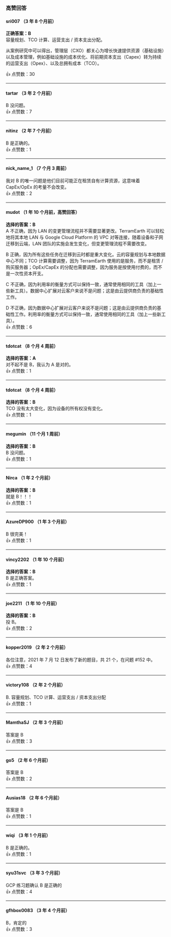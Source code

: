 ### 高赞回答
  
  #### sri007 （3 年 8 个月前）
  **正确答案：B**    
  容量规划、TCO 计算、运营支出 / 资本支出分配。
    
  从案例研究中可以得出，管理层（CXO）都关心为增长快速提供资源（基础设施）以及成本管理，例如基础设施的成本优化、将前期资本支出（Capex）转为持续的运营支出（Opex）、以及总拥有成本（TCO）。
  
  👍 点赞数：30
  
  ---
  
  #### tartar （3 年 2 个月前）  
  B 没问题。  
  👍 点赞数：7
  
  ---
  
  #### nitinz （2 年 7 个月前）  
  B 是正确的。  
  👍 点赞数：1
  
  ---
  
  #### nick_name_1 （7 个月 3 周前）  
  我对 B 的唯一问题是他们目前可能正在租赁自有计算资源，这意味着 CapEx/OpEx 的考量不会改变。  
  👍 点赞数：2
  
  ---
  
  #### mudot （1 年 10 个月前，高赞回答）  
  **选择的答案：B**    
  A 不正确，因为 LAN 的变更管理流程并不需要显著更改。TerramEarth 可以轻松地将其本地 LAN 与 Google Cloud Platform 的 VPC 对等连接，随着设备和子网迁移到云端，LAN 团队的实施会发生变化，但变更管理流程不需要改变。
    
  B 正确，因为所有这些任务在迁移到云时都是重大变化。云的容量规划与本地数据中心不同；TCO 计算需要调整，因为 TerramEarth 使用的是服务，而不是租赁 / 购买服务器；OpEx/CapEx 的分配也需要调整，因为服务是按使用付费的，而不是一次性资本开支。
    
  C 不正确，因为利用率的衡量方式可以保持一致，通常使用相同的工具（加上一些新工具）。数据中心扩展对云客户来说不是问题；这是由云提供商负责的基础性工作。
    
  D 不正确，因为数据中心扩展对云客户来说不是问题；这是由云提供商负责的基础性工作。利用率的衡量方式可以保持一致，通常使用相同的工具（加上一些新工具）。  
  👍 点赞数：6
  
  ---
  
  #### tdotcat （8 个月 4 周前）
  **选择的答案：A**    
  对不起不是 B，我认为 A 是对的。  
  👍 点赞数：1
  
  ---
  
  #### tdotcat （8 个月 4 周前）
  **选择的答案：B**    
  TCO 没有太大变化，因为设备的所有权没有变化。  
  👍 点赞数：1
  
  ---
  
  #### megumin （11 个月 1 周前）  
  **选择的答案：B**    
  B 没问题。  
  👍 点赞数：1
  
  ---
  
  #### Nirca （1 年 2 个月前）  
  **选择的答案：B**    
  就是 B！！！  
  👍 点赞数：1
  
  ---
  
  #### AzureDP900 （1 年 3 个月前）    
  B 很完美！  
  👍 点赞数：1
  
  ---
  
  #### vincy2202 （1 年 10 个月前）  
  **选择的答案：B**    
  B 是正确答案。  
  👍 点赞数：1
  
  ---
  
  #### joe2211 （1 年 10 个月前）  
  **选择的答案：B**    
  投 B。  
  👍 点赞数：2
  
  ---
  
  #### kopper2019 （2 年 2 个月前）    
  各位注意，2021 年 7 月 12 日发布了新的题目，共 21 个，在问题 #152 中。  
  👍 点赞数：4
  
  ---
  
  #### victory108 （2 年 2 个月前）    
  B. 容量规划、TCO 计算、运营支出 / 资本支出分配  
  👍 点赞数：1
  
  ---
  
  #### MamthaSJ （2 年 3 个月前）    
  答案是 B  
  👍 点赞数：3
  
  ---
  
  #### go5 （2 年 6 个月前）    
  答案是 B  
  👍 点赞数：2
  
  ---
  
  #### Ausias18 （2 年 6 个月前）    
  答案是 B  
  👍 点赞数：1
  
  ---
  
  #### wiqi （3 年 1 个月前）    
  B 是正确的。  
  👍 点赞数：1
  
  ---
  
  #### syu31svc （3 年 3 个月前）    
  GCP 练习题确认 B 是正确的  
  👍 点赞数：4
  
  ---
  
  #### gfhbox0083 （3 年 4 个月前）    
  B，肯定的  
  👍 点赞数：3
  